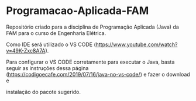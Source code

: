 # Programacao-Aplicada-FAM

Repositório criado para a disciplina de Programação Aplicada (Java) da FAM para o curso de Engenharia Elétrica.

Como IDE será utilizado o VS CODE (https://www.youtube.com/watch?v=49K-Zxc8A7A).

Para configurar o VS CODE corretamente para executar o Java, basta seguir as instruções dessa página (https://codigoecafe.com/2019/07/16/java-no-vs-code/) e fazer o download e

instalação do pacote sugerido.
